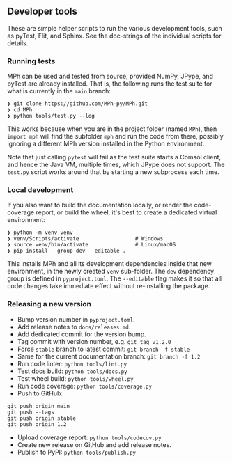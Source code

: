 ﻿## Developer tools

These are simple helper scripts to run the various development tools, such
as pyTest, Flit, and Sphinx. See the doc-strings of the individual scripts
for details.


### Running tests

MPh can be used and tested from source, provided NumPy, JPype, and pyTest are
already installed. That is, the following runs the test suite for what is
currently in the `main` branch:
```
❯ git clone https://github.com/MPh-py/MPh.git
❯ cd MPh
❯ python tools/test.py --log
```

This works because when you are in the project folder (named `MPh`), then
`import mph` will find the subfolder `mph` and run the code from there,
possibly ignoring a different MPh version installed in the Python environment.

Note that just calling `pytest` will fail as the test suite starts a Comsol
client, and hence the Java VM, multiple times, which JPype does not support.
The `test.py` script works around that by starting a new subprocess each time.


### Local development

If you also want to build the documentation locally, or render the
code-coverage report, or build the wheel, it's best to create a dedicated
virtual environment:
```
❯ python -m venv venv
❯ venv/Scripts/activate                  # Windows
❯ source venv/bin/activate               # Linux/macOS
❯ pip install --group dev --editable .
```

This installs MPh and all its development dependencies inside that new
environment, in the newly created `venv` sub-folder. The `dev` dependency group
is defined in `pyproject.toml`. The `--editable` flag makes it so that all code
changes take immediate effect without re-installing the package.


### Releasing a new version

- Bump version number in `pyproject.toml`.
- Add release notes to `docs/releases.md`.
- Add dedicated commit for the version bump.
- Tag commit with version number, e.g. `git tag v1.2.0`
- Force `stable` branch to latest commit: `git branch -f stable`
- Same for the current documentation branch: `git branch -f 1.2`
- Run code linter: `python tools/lint.py`
- Test docs build: `python tools/docs.py`
- Test wheel build: `python tools/wheel.py`
- Run code coverage: `python tools/coverage.py`
- Push to GitHub:
```
git push origin main
git push --tags
git push origin stable
git push origin 1.2
```
- Upload coverage report: `python tools/codecov.py`
- Create new release on GitHub and add release notes.
- Publish to PyPI: `python tools/publish.py`
